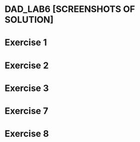 # DAD_LAB6 [SCREENSHOTS OF SOLUTION]

# Exercise 1


# Exercise 2

# Exercise 3

# Exercise 7

# Exercise 8
